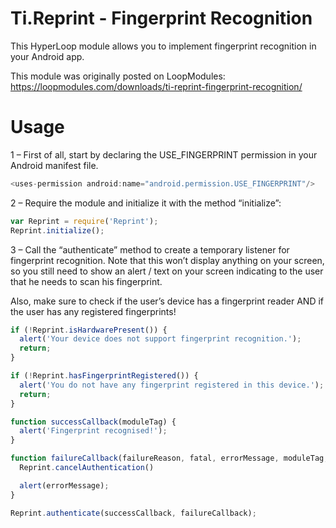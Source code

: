 # Ti.Reprint - Fingerprint Recognition

This HyperLoop module allows you to implement fingerprint recognition in your Android app.

This module was originally posted on LoopModules: https://loopmodules.com/downloads/ti-reprint-fingerprint-recognition/

# Usage
  1 – First of all, start by declaring the USE_FINGERPRINT permission in your Android manifest file.

```javascript
<uses-permission android:name="android.permission.USE_FINGERPRINT"/>
```
  2 – Require the module and initialize it with the method “initialize”:

```javascript
var Reprint = require('Reprint');
Reprint.initialize();
```
  3 – Call the “authenticate” method to create a temporary listener for fingerprint recognition. Note that this won’t display anything on your screen, so you still need to show an alert / text on your screen indicating to the user that he needs to scan his fingerprint.

Also, make sure to check if the user’s device has a fingerprint reader AND if the user has any registered fingerprints!

```javascript
if (!Reprint.isHardwarePresent()) {
  alert('Your device does not support fingerprint recognition.');
  return;
}

if (!Reprint.hasFingerprintRegistered()) {
  alert('You do not have any fingerprint registered in this device.');
  return;
}

function successCallback(moduleTag) {
  alert('Fingerprint recognised!');
}

function failureCallback(failureReason, fatal, errorMessage, moduleTag, errorCode) {
  Reprint.cancelAuthentication()

  alert(errorMessage);
}

Reprint.authenticate(successCallback, failureCallback);
```
